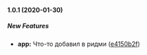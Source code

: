 #### 1.0.1 (2020-01-30)

##### New Features

* **app:**  Что-то добавил в ридми ([e4150b2f](https://github.com/maks1db/changelog_test/commit/e4150b2f8a917835d79e6c27ab9d1830350445a6))

